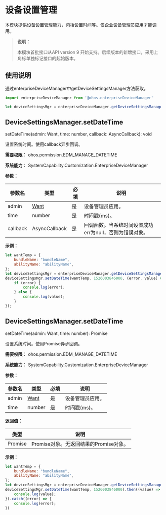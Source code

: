 # 设备设置管理

本模块提供设备设置管理能力，包括设置时间等。仅企业设备管理员应用才能调用。

> **说明**：
> 
> 本模块首批接口从API version 9 开始支持。后续版本的新增接口，采用上角标单独标记接口的起始版本。

## 使用说明

通过enterpriseDeviceManager中getDeviceSettingsManager方法获取。

```js
import enterpriseDeviceManager from '@ohos.enterpriseDeviceManager'

let deviceSettingsMgr = enterpriseDeviceManager.getDeviceSettingsManager();
```

## DeviceSettingsManager.setDateTime

setDateTime(admin: Want, time: number, callback: AsyncCallback<void>): void

设置系统时间。使用callback异步回调。

**需要权限：** ohos.permission.EDM_MANAGE_DATETIME

**系统能力：** SystemCapability.Customization.EnterpriseDeviceManager

**参数：**

| 参数名   | 类型                                  | 必填   | 说明      |
| ----- | ----------------------------------- | ---- | ------- |
| admin | [Want](js-apis-application-Want.md) | 是    | 设备管理员应用。 |
| time  | number | 是 | 时间戳(ms)。 |
| callback | AsyncCallback<void> | 是 | 回调函数。当系统时间设置成功err为null，否则为错误对象。 |

**示例：**

```js
let wantTemp = {
    bundleName: "bundleName",
    abilityName: "abilityName",
};
let deviceSettingsMgr = enterpriseDeviceManager.getDeviceSettingsManager();
deviceSettingsMgr.setDateTime(wantTemp, 1526003846000, (error, value) => { 
    if (error) {
        console.log(error);
    } else {
        console.log(value);
    }
});
```

## DeviceSettingsManager.setDateTime

setDateTime(admin: Want, time: number): Promise<void>

设置系统时间。使用Promise异步回调。

**需要权限：** ohos.permission.EDM_MANAGE_DATETIME

**系统能力：** SystemCapability.Customization.EnterpriseDeviceManager

**参数：**

| 参数名   | 类型                                  | 必填   | 说明      |
| ----- | ----------------------------------- | ---- | ------- |
| admin | [Want](js-apis-application-Want.md) | 是    | 设备管理员应用。 |
| time  | number | 是 | 时间戳(ms)。 |

**返回值：**

| 类型   | 说明                                  |
| ----- | ----------------------------------- |
| Promise<void> | Promise对象。无返回结果的Promise对象。 |


**示例：**

```js
let wantTemp = {
    bundleName: "bundleName",
    abilityName: "abilityName",
};
let deviceSettingsMgr = enterpriseDeviceManager.getDeviceSettingsManager();
deviceSettingsMgr.setDateTime(wantTemp, 1526003846000).then((value) => {
    console.log(value);
}).catch((error) => {
    console.log(error);
})
```

